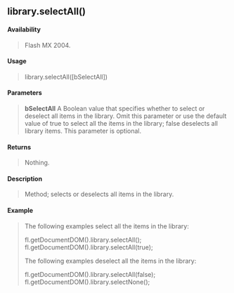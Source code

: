 ## library.selectAll()

#### Availability

> Flash MX 2004.

#### Usage

> library.selectAll(\[bSelectAll\])

#### Parameters

> **bSelectAll** A Boolean value that specifies whether to select or deselect all items in the library. Omit this parameter or use the default value of true to select all the items in the library; false deselects all library items. This parameter is optional.

#### Returns

> Nothing.

#### Description

> Method; selects or deselects all items in the library.

#### Example

> The following examples select all the items in the library:
>
> fl.getDocumentDOM().library.selectAll(); fl.getDocumentDOM().library.selectAll(true);
>
> The following examples deselect all the items in the library:
>
> fl.getDocumentDOM().library.selectAll(false); fl.getDocumentDOM().library.selectNone();
